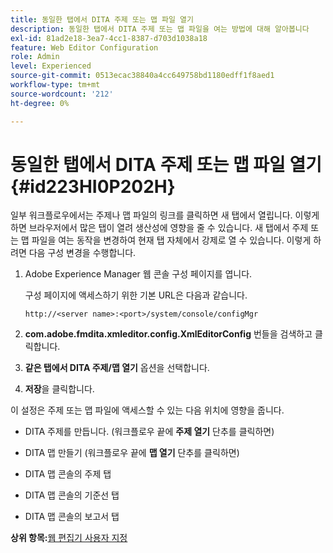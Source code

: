```yaml
---
title: 동일한 탭에서 DITA 주제 또는 맵 파일 열기
description: 동일한 탭에서 DITA 주제 또는 맵 파일을 여는 방법에 대해 알아봅니다
exl-id: 81ad2e18-3ea7-4cc1-8387-d703d1038a18
feature: Web Editor Configuration
role: Admin
level: Experienced
source-git-commit: 0513ecac38840a4cc649758bd1180edff1f8aed1
workflow-type: tm+mt
source-wordcount: '212'
ht-degree: 0%

---
```


# 동일한 탭에서 DITA 주제 또는 맵 파일 열기 {#id223HI0P202H}

일부 워크플로우에서는 주제나 맵 파일의 링크를 클릭하면 새 탭에서 열립니다. 이렇게 하면 브라우저에서 많은 탭이 열려 생산성에 영향을 줄 수 있습니다. 새 탭에서 주제 또는 맵 파일을 여는 동작을 변경하여 현재 탭 자체에서 강제로 열 수 있습니다. 이렇게 하려면 다음 구성 변경을 수행합니다.

1. Adobe Experience Manager 웹 콘솔 구성 페이지를 엽니다.

   구성 페이지에 액세스하기 위한 기본 URL은 다음과 같습니다.

   ```http
   http://<server name>:<port>/system/console/configMgr
   ```

1. **com.adobe.fmdita.xmleditor.config.XmlEditorConfig** 번들을 검색하고 클릭합니다.

1. **같은 탭에서 DITA 주제/맵 열기** 옵션을 선택합니다.

1. **저장**&#x200B;을 클릭합니다.


이 설정은 주제 또는 맵 파일에 액세스할 수 있는 다음 위치에 영향을 줍니다.

- DITA 주제를 만듭니다. \(워크플로우 끝에 **주제 열기** 단추를 클릭하면\)

- DITA 맵 만들기 \(워크플로우 끝에 **맵 열기** 단추를 클릭하면\)

- DITA 맵 콘솔의 주제 탭

- DITA 맵 콘솔의 기준선 탭

- DITA 맵 콘솔의 보고서 탭


**상위 항목:**[&#x200B;웹 편집기 사용자 지정](conf-web-editor.md)
